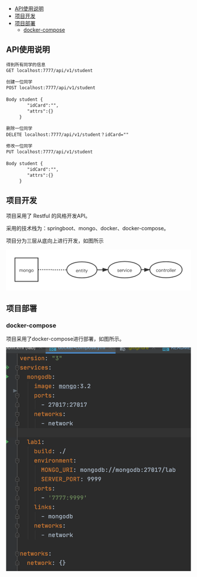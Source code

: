 <!-- TOC -->

- [API使用说明](#api使用说明)
- [项目开发](#项目开发)
- [项目部署](#项目部署)
  - [docker-compose](#docker-compose)

<!-- /TOC -->

## API使用说明
```
得到所有同学的信息
GET localhost:7777/api/v1/student

```

```
创建一位同学
POST localhost:7777/api/v1/student

Body student {
        "idCard":"",
        "attrs":{}
     }

```

```
删除一位同学
DELETE localhost:7777/api/v1/student？idCard=""

```

```
修改一位同学
PUT localhost:7777/api/v1/student

Body student {
        "idCard":"",
        "attrs":{}
     }

```


## 项目开发
项目采用了 Restful 的风格开发API。

采用的技术栈为：springboot、mongo、docker、docker-compose。

项目分为三层从底向上进行开发，如图所示

![](jiagou.png)

## 项目部署

### docker-compose

项目采用了docker-compose进行部署，如图所示。

![](jietu.png)